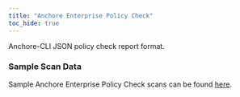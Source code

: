 ```yaml
---
title: "Anchore Enterprise Policy Check"
toc_hide: true
---
```

Anchore-CLI JSON policy check report format.

### Sample Scan Data
Sample Anchore Enterprise Policy Check scans can be found [here](https://github.com/DefectDojo/django-DefectDojo/tree/master/unittests/scans/anchore_enterprise).
